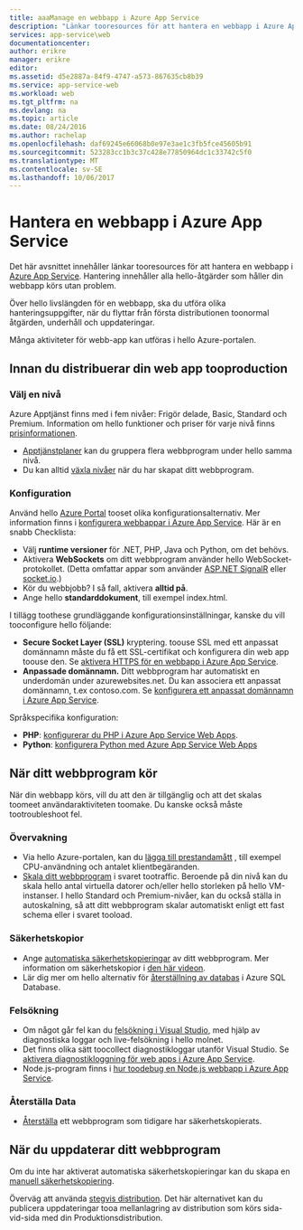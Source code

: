 ```yaml
---
title: aaaManage en webbapp i Azure App Service
description: "Länkar tooresources för att hantera en webbapp i Azure App Service."
services: app-service\web
documentationcenter: 
author: erikre
manager: erikre
editor: 
ms.assetid: d5e2887a-84f9-4747-a573-867635cb8b39
ms.service: app-service-web
ms.workload: web
ms.tgt_pltfrm: na
ms.devlang: na
ms.topic: article
ms.date: 08/24/2016
ms.author: rachelap
ms.openlocfilehash: daf69245e66068b0e97e3ae1c3fb5fce45605b91
ms.sourcegitcommit: 523283cc1b3c37c428e77850964dc1c33742c5f0
ms.translationtype: MT
ms.contentlocale: sv-SE
ms.lasthandoff: 10/06/2017
---
```

# <a name="manage-a-web-app-in-azure-app-service"></a>Hantera en webbapp i Azure App Service
Det här avsnittet innehåller länkar tooresources för att hantera en webbapp i [Azure App Service](http://go.microsoft.com/fwlink/?LinkId=529714). Hantering innehåller alla hello-åtgärder som håller din webbapp körs utan problem. 

Över hello livslängden för en webbapp, ska du utföra olika hanteringsuppgifter, när du flyttar från första distributionen toonormal åtgärden, underhåll och uppdateringar.

Många aktiviteter för webb-app kan utföras i hello Azure-portalen.

## <a name="before-you-deploy-your-web-app-tooproduction"></a>Innan du distribuerar din web app tooproduction
### <a name="choose-a-tier"></a>Välj en nivå
Azure Apptjänst finns med i fem nivåer: Frigör delade, Basic, Standard och Premium. Information om hello funktioner och priser för varje nivå finns [prisinformationen](https://azure.microsoft.com/pricing/details/app-service/). 

* [Apptjänstplaner](../app-service/azure-web-sites-web-hosting-plans-in-depth-overview.md) kan du gruppera flera webbprogram under hello samma nivå.
* Du kan alltid [växla nivåer](web-sites-scale.md) när du har skapat ditt webbprogram.

### <a name="configuration"></a>Konfiguration
Använd hello [Azure Portal](https://portal.azure.com/) tooset olika konfigurationsalternativ. Mer information finns i [konfigurera webbappar i Azure App Service](web-sites-configure.md). Här är en snabb Checklista:

* Välj **runtime versioner** för .NET, PHP, Java och Python, om det behövs.
* Aktivera **WebSockets** om ditt webbprogram använder hello WebSocket-protokollet. (Detta omfattar appar som använder [ASP.NET SignalR](http://www.asp.net/signalr) eller [socket.io](web-sites-nodejs-chat-app-socketio.md).)
* Kör du webbjobb? I så fall, aktivera **alltid på**.
* Ange hello **standarddokument**, till exempel index.html.

I tillägg toothese grundläggande konfigurationsinställningar, kanske du vill tooconfigure hello följande:

* **Secure Socket Layer (SSL)** kryptering. toouse SSL med ett anpassat domännamn måste du få ett SSL-certifikat och konfigurera din web app toouse den. Se [aktivera HTTPS för en webbapp i Azure App Service](app-service-web-tutorial-custom-ssl.md).
* **Anpassade domännamn.** Ditt webbprogram har automatiskt en underdomän under azurewebsites.net. Du kan associera ett anpassat domännamn, t.ex contoso.com. Se [konfigurera ett anpassat domännamn i Azure App Service](app-service-web-tutorial-custom-domain.md).

Språkspecifika konfiguration:

* **PHP**: [konfigurerar du PHP i Azure App Service Web Apps](web-sites-php-configure.md).
* **Python**: [konfigurera Python med Azure App Service Web Apps](web-sites-python-configure.md)

## <a name="while-your-web-app-is-running"></a>När ditt webbprogram kör
När din webbapp körs, vill du att den är tillgänglig och att det skalas toomeet användaraktiviteten toomake. Du kanske också måste tootroubleshoot fel.

### <a name="monitoring"></a>Övervakning
* Via hello Azure-portalen, kan du [lägga till prestandamått](web-sites-monitor.md) , till exempel CPU-användning och antalet klientbegäranden.
* [Skala ditt webbprogram](web-sites-scale.md) i svaret tootraffic. Beroende på din nivå kan du skala hello antal virtuella datorer och/eller hello storleken på hello VM-instanser. I hello Standard och Premium-nivåer, kan du också ställa in autoskalning, så att ditt webbprogram skalar automatiskt enligt ett fast schema eller i svaret tooload.  

### <a name="backups"></a>Säkerhetskopior
* Ange [automatiska säkerhetskopieringar](web-sites-backup.md) av ditt webbprogram. Mer information om säkerhetskopior i [den här videon](https://azure.microsoft.com/documentation/videos/azure-websites-automatic-and-easy-backup/).
* Lär dig mer om hello alternativ för [återställning av databas](../sql-database/sql-database-business-continuity.md) i Azure SQL Database.

### <a name="troubleshooting"></a>Felsökning
* Om något går fel kan du [felsökning i Visual Studio](web-sites-dotnet-troubleshoot-visual-studio.md#remotedebug), med hjälp av diagnostiska loggar och live-felsökning i hello molnet. 
* Det finns olika sätt toocollect diagnostikloggar utanför Visual Studio. Se [aktivera diagnostikloggning för web apps i Azure App Service](web-sites-enable-diagnostic-log.md).
* Node.js-program finns i [hur toodebug en Node.js webbapp i Azure App Service](web-sites-nodejs-debug.md).

### <a name="restoring-data"></a>Återställa Data
* [Återställa](web-sites-restore.md) ett webbprogram som tidigare har säkerhetskopierats.

## <a name="when-you-update-your-web-app"></a>När du uppdaterar ditt webbprogram
Om du inte har aktiverat automatiska säkerhetskopieringar kan du skapa en [manuell säkerhetskopiering](web-sites-backup.md).

Överväg att använda [stegvis distribution](web-sites-staged-publishing.md). Det här alternativet kan du publicera uppdateringar tooa mellanlagring av distribution som körs sida-vid-sida med din Produktionsdistribution. 


<!-- Anchors. -->

[Before you deploy your site tooproduction]: #before-you-deploy-your-site-to-production
[While your website is running]: #while-your-website-is-running
[When you update your website]: #when-you-update-your-website


